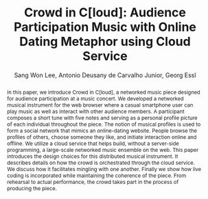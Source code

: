 --- 
  title: "Crowd in C[loud]: Audience Participation Music with Online Dating Metaphor using Cloud Service" 
  abstract: "In this paper, we introduce Crowd in C[loud], a networked music piece designed for audience participation at a music concert. We developed a networked musical instrument for the web browser where a casual smartphone user can play music as well as interact with other audience members. A participant composes a short tune with five notes and serving as a personal profile picture of each individual throughout the piece. The notion of musical profiles is used to form a social network that mimics an online-dating website. People browse the profiles of others, choose someone they like, and initiate interaction online and offline. We utilize a cloud service that helps build, without a server-side programming, a large-scale networked music ensemble on the web. This paper introduces the design choices for this distributed musical instrument. It describes details on how the crowd is orchestrated through the cloud service. We discuss how it facilitates mingling with one another. Finally we show how live coding is incorporated while maintaining the coherence of the piece. From rehearsal to actual performance, the crowd takes part in the process of producing the piece." 
  address: "Atlanta, Georgia" 
  author: "Sang Won Lee, Antonio Deusany de Carvalho Junior, Georg Essl" 
  booktitle: "Proceedings of the International Web Audio Conference" 
  editor: "Jason Freeman, Alexander Lerch, Matthew Paradis" 
  month: "Proceedings of the International Web Audio Conference"
  pages: "1--6" 
  publisher: "Georgia Tech" 
  series: "WAC '16"
  type: "Paper"  
  year: "2016" 
  id: "2016_65" 
  tags: year2016 
  pdflink: /_data/papers/pdf/2016/2016_65.pdf
  ISSN: 2663-5844
---